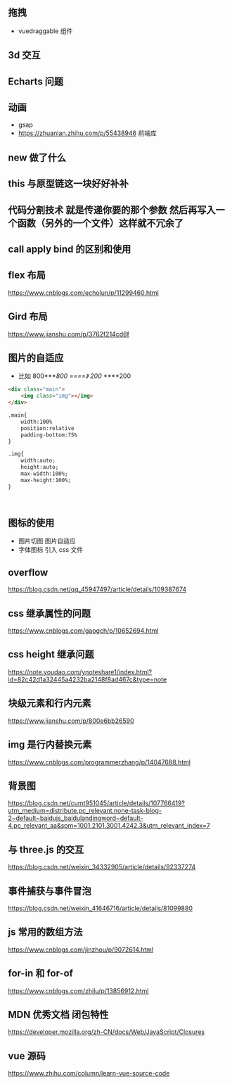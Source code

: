 ## 拖拽

- vuedraggable 组件

## 3d 交互

## Echarts 问题

## 动画

- gsap
- https://zhuanlan.zhihu.com/p/55438946 前端库

## new 做了什么

## this 与原型链这一块好好补补

## 代码分割技术 就是传递你要的那个参数 然后再写入一个函数（另外的一个文件）这样就不冗余了

## call apply bind 的区别和使用

## flex 布局

https://www.cnblogs.com/echolun/p/11299460.html

## Gird 布局

https://www.jianshu.com/p/3762f214cd6f

## 图片的自适应

- 比如 800\***_800 ====》 200_ \*\***200

```html
<div class="main">
    <img class="img"></img>
</div>

.main{
	width:100%
	position:relative
	padding-bottom:75%
}

.img{
	width:auto;
	height:auto;
	max-width:100%;
	max-height:100%;
}




```

## 图标的使用

- 图片切图 图片自适应
- 字体图标 引入 css 文件

## overflow

https://blog.csdn.net/qq_45947497/article/details/109387674

## css 继承属性的问题

https://www.cnblogs.com/gaogch/p/10652694.html

## css height 继承问题

https://note.youdao.com/ynoteshare1/index.html?id=82c42d1a32445a4232ba2148f8ad467c&type=note

## 块级元素和行内元素

https://www.jianshu.com/p/800e6bb26590

## img 是行内替换元素

https://www.cnblogs.com/programmerzhang/p/14047688.html

## 背景图

https://blog.csdn.net/cumt951045/article/details/107766419?utm_medium=distribute.pc_relevant.none-task-blog-2~default~baidujs_baidulandingword~default-4.pc_relevant_aa&spm=1001.2101.3001.4242.3&utm_relevant_index=7

## 与 three.js 的交互

https://blog.csdn.net/weixin_34332905/article/details/92337274

## 事件捕获与事件冒泡

https://blog.csdn.net/weixin_41646716/article/details/81099880

## js 常用的数组方法

https://www.cnblogs.com/jinzhou/p/9072614.html

## for-in 和 for-of

https://www.cnblogs.com/zhilu/p/13856912.html

## MDN 优秀文档 闭包特性

https://developer.mozilla.org/zh-CN/docs/Web/JavaScript/Closures

## vue 源码

https://www.zhihu.com/column/learn-vue-source-code
